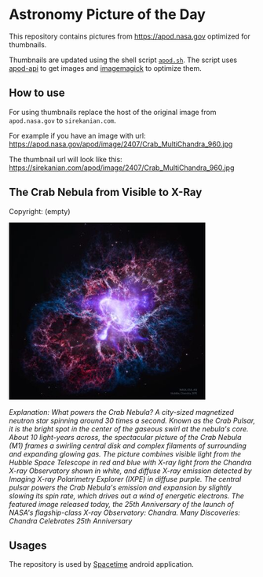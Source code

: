 # Astronomy Picture of the Day

This repository contains pictures from https://apod.nasa.gov optimized for thumbnails.

Thumbnails are updated using the shell script [`apod.sh`](apod.sh). The script
uses [apod-api](https://github.com/nasa/apod-api) to get images and [imagemagick](https://imagemagick.org) to
optimize them.

## How to use

For using thumbnails replace the host of the original image from `apod.nasa.gov` to `sirekanian.com`.

For example if you have an image with url:<br>
https://apod.nasa.gov/apod/image/2407/Crab_MultiChandra_960.jpg

The thumbnail url will look like this:<br>
https://sirekanian.com/apod/image/2407/Crab_MultiChandra_960.jpg

## The Crab Nebula from Visible to X-Ray

Copyright: (empty)

[![the picture of the day][1]][2]

_Explanation: What powers the Crab Nebula? A city-sized magnetized neutron star spinning around 30 times a second. Known as the Crab Pulsar, it is the bright spot in the center of the gaseous swirl at the nebula's core.  About 10 light-years across, the spectacular picture of the Crab Nebula (M1) frames a swirling central disk and complex filaments of surrounding and expanding glowing gas. The picture combines visible light from the Hubble Space Telescope in red and blue with X-ray light from the Chandra X-ray Observatory shown in white, and diffuse X-ray emission detected by Imaging X-ray Polarimetry Explorer (IXPE) in diffuse purple.  The central pulsar powers the Crab Nebula's emission and expansion by slightly slowing its spin rate, which drives out a wind of energetic electrons.  The featured image released today, the 25th Anniversary of the launch of NASA's flagship-class X-ray Observatory: Chandra.    Many Discoveries: Chandra Celebrates 25th Anniversary_

## Usages

The repository is used by [Spacetime][3] android application.

[1]: image/2407/Crab_MultiChandra_960.jpg

[2]: https://apod.nasa.gov/apod/image/2407/Crab_MultiChandra_960.jpg

[3]: https://github.com/sirekanian/spacetime
